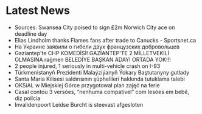 # Latest News
-  Sources: Swansea City poised to sign £2m Norwich City ace on deadline day
-  Elias Lindholm thanks Flames fans after trade to Canucks - Sportsnet.ca
-  На Украине заявили о гибели двух французских добровольцев
-  Gaziantep'te CHP KOMEDİSİ! GAZİANTEP'TE 2 MİLLETVEKİLİ OLMASINA rağmen BELEDİYE BAŞKAN ADAYI ORTADA YOK!!!
-  2 people injured, 1 seriously in multi-vehicle crash on I-93
-  Türkmenistanyň Prezidenti Malaýziýanyň Ýokary Baştutanyny gutlady
-  Santa Maria Kilisesi saldırısının şüphelileri hakkında tutuklama talebi
-  OKSiAL w Miejskiej Górce przygotował plan zajęć na ferie
-  Casal contou 3 versões, “nenhuma compatível” com lesões em bebê, diz polícia
-  Invalidenpoort Leidse Burcht is steevast afgesloten
